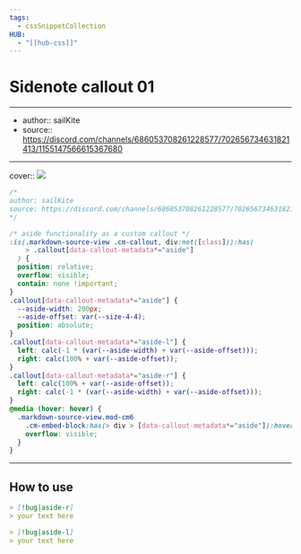 ```yaml
---
tags:
  - cssSnippetCollection 
HUB:
  - "[[hub-css]]"
---
```

# Sidenote callout 01

---

- author:: sailKite
- source:: https://discord.com/channels/686053708261228577/702656734631821413/1155147566615367680

---

cover:: ![](https://i.imgur.com/z64RVEY.png)

```css
/*
author: sailKite
source: https://discord.com/channels/686053708261228577/702656734631821413/1155147566615367680
*/

/* aside functionality as a custom callout */
:is(.markdown-source-view .cm-callout, div:not([class])):has(
    > .callout[data-callout-metadata*="aside"]
  ) {
  position: relative;
  overflow: visible;
  contain: none !important;
}
.callout[data-callout-metadata*="aside"] {
  --aside-width: 200px;
  --aside-offset: var(--size-4-4);
  position: absolute;
}
.callout[data-callout-metadata*="aside-l"] {
  left: calc(-1 * (var(--aside-width) + var(--aside-offset)));
  right: calc(100% + var(--aside-offset));
}
.callout[data-callout-metadata*="aside-r"] {
  left: calc(100% + var(--aside-offset));
  right: calc(-1 * (var(--aside-width) + var(--aside-offset)));
}
@media (hover: hover) {
  .markdown-source-view.mod-cm6
    .cm-embed-block:has(> div > [data-callout-metadata*="aside"]):hover {
    overflow: visible;
  }
}
```

---

## How to use

```md
> [!bug|aside-r]
> your text here
```

```md
> [!bug|aside-l]
> your text here
```
